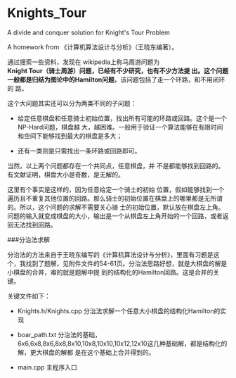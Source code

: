 Knights_Tour
============

A divide and conquer solution for Knight's Tour Problem

A homework from 《计算机算法设计与分析》（王晓东编著）。

通过搜索一些资料，发现在 wikipedia上称马周游问题为**Knight Tour（骑士周游）**问题，已经有不少研究，也有不少方法提 出。这个问题一般都是归结为图论中的**Hamilton问题**，该问题包括了走一个环路，和不用闭环的 路。

这个大问题其实还可以分为两类不同的子问题：

* 给定任意棋盘和任意骑士初始位置，找出所有可能的环路或回路。这个是一个NP-Hard问题，棋盘越 大，越困难。一般用于验证一个算法能够在有限时间和空间下能够找到最大的棋盘是多大；

* 还有一类则是只需找出一条环路或回路即可。

当然，以上两个问题都存在一个共同点，任意棋盘，并 不是都能够找到回路的。有文献证明，棋盘大小是奇数，是无解的。

这里有个事实是这样的，因为任意给定一个骑士的初始 位置，假如能够找到一个遍历且不重复其他位置的回路。那么骑士的初始位置在棋盘上的哪里都是无所谓的。所以，这个问题的求解不需要关心骑 士的初始位置，默认放在棋盘左上角。问题的输入就变成棋盘的大小，输出是一个从棋盘左上角开始的一个回路，或者返回无法找到回路。


###分治法求解

分治法的方法来自于王晓东编写的《计算机算法设计与分析》，里面有习题是这个，我找到了题解，见附件文件的54-61页。分治法思路好想，就是大棋盘的解是小棋盘的合并，难的就是题解中提 到的结构化的Hamilton回路。这是合并的关键。


关键文件如下：

* Knights.h/Knights.cpp 分治法求解一个任意大小棋盘的结构化Hamilton的实现

* boar\_path.txt 分治法的基础，6x6,6x8,8x6,8x8,8x10,10x8,10x10,10x12,12x10这几种基础解，都是结构化的解，更大棋盘的解都 是在这个基础上合并得到的。

* main.cpp 主程序入口

